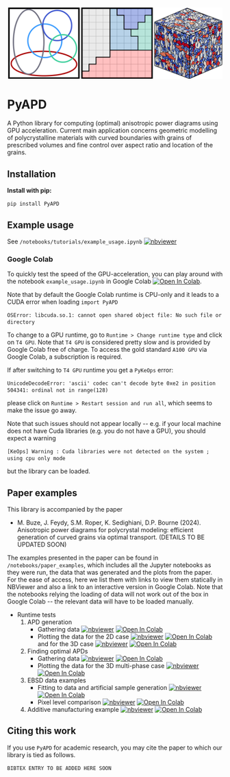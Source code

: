 ![Logo](https://raw.githubusercontent.com/mbuze/PyAPD/main/logo/logo.png)

# PyAPD	

A Python library for computing (optimal) anisotropic power diagrams using GPU acceleration. Current main application concerns geometric modelling of polycrystalline materials with curved boundaries with grains of prescribed volumes and fine control over aspect ratio and location of the grains.

## Installation

__Install with pip:__

    pip install PyAPD

## Example usage
See `/notebooks/tutorials/example_usage.ipynb`  [![nbviewer](https://raw.githubusercontent.com/jupyter/design/master/logos/Badges/nbviewer_badge.svg)](https://nbviewer.org/github/mbuze/PyAPD/blob/main/notebooks/tutorials/example_usage.ipynb?flush_cache=true)

### Google Colab

To quickly test the speed of the GPU-acceleration, you can play around with the notebook `example_usage.ipynb` in Google Colab [![Open In Colab](https://colab.research.google.com/assets/colab-badge.svg)](https://colab.research.google.com/github/mbuze/PyAPD/blob/main/notebooks/tutorials/example_usage.ipynb). 

Note that by default the Google Colab runtime is CPU-only and it leads to a CUDA error when loading `import PyAPD`
```
OSError: libcuda.so.1: cannot open shared object file: No such file or directory
```
To change to a GPU runtime, go to `Runtime > Change runtime type` and click on `T4 GPU`. Note that `T4 GPU` is considered pretty slow and is provided by Google Colab free of charge. To access the gold standard `A100 GPU` via Google Colab, a subscription is required.

If after switching to `T4 GPU` runtime you get a `PyKeOps` error:
```
UnicodeDecodeError: 'ascii' codec can't decode byte 0xe2 in position 504341: ordinal not in range(128)
```
please click on `Runtime > Restart session and run all`, which seems to make the issue go away. 

Note that such issues should not appear locally -- e.g. if your local machine does not have Cuda libraries (e.g. you do not have a GPU), you should expect a warning 
```
[KeOps] Warning : Cuda libraries were not detected on the system ; using cpu only mode
```
but the library can be loaded.

## Paper examples

This library is accompanied by the paper  

- M. Buze, J. Feydy, S.M. Roper, K. Sedighiani, D.P. Bourne (2024). Anisotropic power diagrams for polycrystal modeling: efficient generation of curved grains via optimal transport. (DETAILS TO BE UPDATED SOON)

The examples presented in the paper can be found in `/notebooks/paper_examples`, which includes all the Jupyter notebooks as they were run, the data that was generated and the plots from the paper. For the ease of access, here we list them with links to view them statically in NBViewer and also a link to an interactive version in Google Colab. Note that the notebooks relying the loading of data will not work out of the box in Google Colab -- the relevant data will have to be loaded manually. 
- Runtime tests
	1. APD generation
		- Gathering data   [![nbviewer](https://raw.githubusercontent.com/jupyter/design/master/logos/Badges/nbviewer_badge.svg)](https://nbviewer.org/github/mbuze/PyAPD/blob/main/notebooks/paper_examples/runtime_tests/apd_generation/gather_data_apd_gen.ipynb?flush_cache=true) [![Open In Colab](https://colab.research.google.com/assets/colab-badge.svg)](https://colab.research.google.com/github/mbuze/PyAPD/blob/main/notebooks/paper_examples/runtime_tests/apd_generation/gather_data_apd_gen.ipynb) 
		- Plotting the data for the 2D case [![nbviewer](https://raw.githubusercontent.com/jupyter/design/master/logos/Badges/nbviewer_badge.svg)](https://nbviewer.org/github/mbuze/PyAPD/blob/main/notebooks/paper_examples/runtime_tests/apd_generation/plot_data_apd_gen2D.ipynb?flush_cache=true) [![Open In Colab](https://colab.research.google.com/assets/colab-badge.svg)](https://colab.research.google.com/github/mbuze/PyAPD/blob/main/notebooks/paper_examples/runtime_tests/apd_generation/plot_data_apd_gen2D.ipynb) and for the 3D case [![nbviewer](https://raw.githubusercontent.com/jupyter/design/master/logos/Badges/nbviewer_badge.svg)](https://nbviewer.org/github/mbuze/PyAPD/blob/main/notebooks/paper_examples/runtime_tests/apd_generation/plot_data_apd_gen3D.ipynb?flush_cache=true) [![Open In Colab](https://colab.research.google.com/assets/colab-badge.svg)](https://colab.research.google.com/github/mbuze/PyAPD/blob/main/notebooks/paper_examples/runtime_tests/apd_generation/plot_data_apd_gen3D.ipynb)
	2. Finding optimal APDs
		- Gathering data [![nbviewer](https://raw.githubusercontent.com/jupyter/design/master/logos/Badges/nbviewer_badge.svg)](https://nbviewer.org/github/mbuze/PyAPD/blob/main/notebooks/paper_examples/runtime_tests/finding_optimal_apd/gather_optimal_apd.ipynb?flush_cache=true) [![Open In Colab](https://colab.research.google.com/assets/colab-badge.svg)](https://colab.research.google.com/github/mbuze/PyAPD/blob/main/notebooks/paper_examples/runtime_tests/finding_optimal_apd/gather_optimal_apd.ipynb)
		- Plotting the data for the 3D multi-phase case [![nbviewer](https://raw.githubusercontent.com/jupyter/design/master/logos/Badges/nbviewer_badge.svg)](https://nbviewer.org/github/mbuze/PyAPD/blob/main/notebooks/paper_examples/runtime_tests/finding_optimal_apd/plot_optimal_apd.ipynb?flush_cache=true) [![Open In Colab](https://colab.research.google.com/assets/colab-badge.svg)](https://colab.research.google.com/github/mbuze/PyAPD/blob/main/notebooks/paper_examples/runtime_tests/finding_optimal_apd/plot_optimal_apd.ipynb)
	3. EBSD data examples
		- Fitting to data and artificial sample generation [![nbviewer](https://raw.githubusercontent.com/jupyter/design/master/logos/Badges/nbviewer_badge.svg)](https://nbviewer.org/github/mbuze/PyAPD/blob/main/notebooks/paper_examples/ebsd_examples/fitting_and_artificial_apd/EBSD_examples1.ipynb?flush_cache=true) [![Open In Colab](https://colab.research.google.com/assets/colab-badge.svg)](https://colab.research.google.com/github/mbuze/PyAPD/blob/main/notebooks/paper_examples/ebsd_examples/fitting_and_artificial_apd/EBSD_examples1.ipynb)
		- Pixel level comparison [![nbviewer](https://raw.githubusercontent.com/jupyter/design/master/logos/Badges/nbviewer_badge.svg)](https://nbviewer.org/github/mbuze/PyAPD/blob/main/notebooks/paper_examples/ebsd_examples/pixel_level_comparison/EBSD_example_pixel_data.ipynb?flush_cache=true) [![Open In Colab](https://colab.research.google.com/assets/colab-badge.svg)](https://colab.research.google.com/github/mbuze/PyAPD/blob/main/notebooks/paper_examples/ebsd_examples/pixel_level_comparison/EBSD_example_pixel_data.ipynb)
	4. Additive manufacturing example [![nbviewer](https://raw.githubusercontent.com/jupyter/design/master/logos/Badges/nbviewer_badge.svg)](https://nbviewer.org/github/mbuze/PyAPD/blob/main/notebooks/paper_examples/AM_example/AM_example.ipynb?flush_cache=true) [![Open In Colab](https://colab.research.google.com/assets/colab-badge.svg)](https://colab.research.google.com/github/mbuze/PyAPD/blob/main/notebooks/paper_examples/AM_example/AM_example.ipynb)


## Citing this work

If you use `PyAPD` for academic research, you may cite the paper to which our library is tied as follows.
```
BIBTEX ENTRY TO BE ADDED HERE SOON
```

